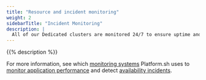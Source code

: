 ```yaml
---
title: "Resource and incident monitoring"
weight: 2
sidebarTitle: "Incident Monitoring"
description: |
  All of our Dedicated clusters are monitored 24/7 to ensure uptime and to measure server metrics such as available disk space, memory and disk usage, and several dozen other metrics that give us a complete picture of the health of your application’s infrastructure.
---
```


{{% description %}}

For more information, see which [monitoring systems](../../dedicated-gen-3/overview/monitoring.md#monitoring-systems) Platform.sh uses to [monitor application performance](../../dedicated-gen-3/overview/monitoring.md#application-performance-monitoring)
and detect [availability incidents](../../dedicated-gen-3/overview/monitoring.md#availability-incident-handling-procedure).